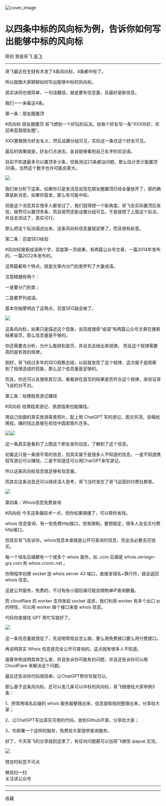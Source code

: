 ![cover_image](https://mmbiz.qpic.cn/sz_mmbiz_jpg/LBrX00GQeicsG8Pro6O9Hu75bIIiafZVPs6icFibASdJNO1mGsZicxYPkibeZaiaJUGtL0CsJD7qB9ZQAD8F5fG4NicBrA/0?wx_fmt=jpeg)

#  以四条中标的风向标为例，告诉你如何写出能够中标的风向标

原创  我是哥飞  [ 哥飞 ](javascript:void\(0\);)

__ _ _ _ _

哥飞最近在生财有术发了4条风向标，4条都中标了。

  

所以就跟大家聊聊如何写出能够中标的风向标。

  

其实诀窍也很简单，一句话概括，就是要有信息量，且最好是新信息。

  

我们一一来看这4条。

  

第一条：朋友圈置顶

  

#​风向标​ 朋友圈置顶 哥飞想到一个好玩的玩法，给每个好友写一条“XXX你好，欢迎来逛我朋友圈”。

XXX要替换为好友名义，然后设置分组可见，实际这一条仅这个好友可见。

最后的效果就是，好友们点进去，各自能够看到自己名字的欢迎语。

目前不知道最多可以置顶多少条，但我测试23条都没问题，那么估计至少能置顶30条，当然这个数字也许可能会更大。

  

![](https://mmbiz.qpic.cn/sz_mmbiz_jpg/LBrX00GQeicsG8Pro6O9Hu75bIIiafZVPs0DNz8IAArJrPChfCgibqwuwwP05C3o8koNJhhbsA1gVklSUCG9mAuCw/640?wx_fmt=jpeg)
​

我们来分析下这条，如果你只是发消息说现在朋友圈置顶已经全量放开了，那的确算是新消息，如果你首发，那么有可能中标。

  

但是这个消息其实很多人都发过了，我们就得想一个新角度。哥飞去实际置顶后发现，居然可以置顶多条，而且居然还能设置分组可见，于是就想了上面这个玩法，并且去测试了，真实可行。

  

那么把这个玩法描述出来，这条风向标信息量就足够了，而且很有新意。

  

  

第二条：百度SEO经验

  

#​风向标​ 搜索成语两个字，百度第一页结果，有两篇公众号文章，一篇2014年发布的，一篇2022年发布的。

这两篇都有个特点，就是文章内分门别类罗列了大量成语。

注意精髓有两个：

一是要分门别类；

二是要罗列成语。

基本你揣摩明白了这两点，百度SEO就会做了。

![](https://mmbiz.qpic.cn/sz_mmbiz_jpg/LBrX00GQeicsG8Pro6O9Hu75bIIiafZVPs1tJcvyclVJBzPlTP9wyFprlcSGkPpZicGzM5mibH5TXLbCogqvSUNDxg/640?wx_fmt=jpeg)
​

  

这条风向标，如果只是描述这个现象，说百度搜索“成语”有两篇公众号文章在搜索结果首页，那么信息量是不够的。

  

你还需要去分析，为什么能排到首页，并且去总结出来规律。  而且这个规律需要真的是有效的规律。

  

刚好，哥飞经过多年的SEO观察总结，以前就发现了这个规律，这次属于是观察到了规律造成的现象，那么这个信息量是足够的。

  

而且，你还可以去搜索其它词，看看排在首页的结果是否符合这个规律，来验证哥飞说的对不对。

  

  

第三条：给携程卖游记赚钱

  

#​风向标​ 给携程卖游记、旅游指南也能赚钱。

用自己拍摄的真实旅游美景照片，配上用 ChatGPT 写的游记，图文并茂，投稿给携程，赚的钱比直接在视觉中国卖图片还多。

  

![](https://mmbiz.qpic.cn/sz_mmbiz_jpg/LBrX00GQeicsG8Pro6O9Hu75bIIiafZVPsequJiapoDjAp4siaTGoueGvvZCnVib7kLF1ZLQWWeMqTxIB2VhDIJGtVg/640?wx_fmt=jpeg)
​
![](https://mmbiz.qpic.cn/sz_mmbiz_jpg/LBrX00GQeicsG8Pro6O9Hu75bIIiafZVPsOdjST1dicvXHibNiaIhTlYXAr07HBkoYTkvTvwPZw7S72qDpZ73ZVPItw/640?wx_fmt=jpeg)
​

  
这一条其实是看到了上图这个即友发的动态，了解到了这个信息。

  

初看这只是一条很平常的信息，但其实属于是很多人不知道的信息，一是不知道携程写游记可以赚钱，二是不知道还可以用ChatGPT来写游记。

  

所以这条风向标信息就足够有信息量。

  

而其实这条消息还可以继续深入思考，哥飞当时发在了哥飞运营的付费社群里。

  

![](https://mmbiz.qpic.cn/sz_mmbiz_jpg/LBrX00GQeicsG8Pro6O9Hu75bIIiafZVPsWU7odNMA4HmricrpUYDMVgEUsWWqHavWakBh3tb3RYAyZ0tBxMGncPw/640?wx_fmt=jpeg)
​

  

第四条：Whois信息免费查询

#​风向标​ 今天这条偏技术一点，但你如果搞懂了，可以帮你省钱。

whois 信息查询，有一些免费http接口，但有限制，要想稳定，很多人会去买付费http接口。

但其实哥飞告诉你，whois信息本身就是公开可查询的信息，完全没必要去花钱买。

每一个域名后缀都有一个或多个 whois 服务，如 .com 后缀是 whois.verisign-grs.com 和 whois.crsnic.net 。

你用程序创建 socket 连 whois server 43 端口，直接发域名+换行符，就会返回 whois 信息。

这是公共服务，免费的，不过有些小国后缀可能会限制单IP查询数量。

而 cloudflare 的 worker 支持发起 socket 请求，我们利用 worker 有多个出口 ip 的特性，可以用 worker
做个接口来查 whois 信息。

代码你直接找 GPT 帮忙写就好了。

  

![](https://mmbiz.qpic.cn/sz_mmbiz_jpg/LBrX00GQeicsG8Pro6O9Hu75bIIiafZVPs8dl7ib60AMXanibWNHjQX7JpVuGQdllicrfHrlQmkNicEsdjGfpf1OLvuA/640?wx_fmt=jpeg)
​

这一条信息量就很足了，先说明常规会怎么做，要么用免费接口要么用付费接口。

  

再说明其实 Whois 信息是完全公开可查询的，这点就有很多人不知道。

  

接着举例说明具体怎么查，并且告诉你可能有的问题，并且还告诉你可以用 CloudFlare 来解决这个问题。

  

最后还告诉你代码很简单，让ChatGPT帮你写就可以。

  

那么基于这条风向标，还可以发几条可以中标的风向标，哥飞随便给大家举例3条：

1、把常用域名后缀的 whois 服务器整理出来，信息提取规则整理出来，分享给大家；

2、让ChatGPT写出真实可用的代码，放到Github开源，分享给大家；

3、你部署一个这样的服务，免费给大家提供查询服务。

  

好了，今天哥飞的分享就到这里了，有任何问题都可以加哥飞微信 qiayue 交流。

![](https://mmbiz.qpic.cn/sz_mmbiz_png/LBrX00GQeicsG8Pro6O9Hu75bIIiafZVPs3qlYeaNNJ1BpqNplEGgibL5m1bcq8a1N1rzoI5lia8aJjtHfgiaAADJJQ/640?wx_fmt=png)
​

  

预览时标签不可点

微信扫一扫  
关注该公众号





****



****



  收藏

